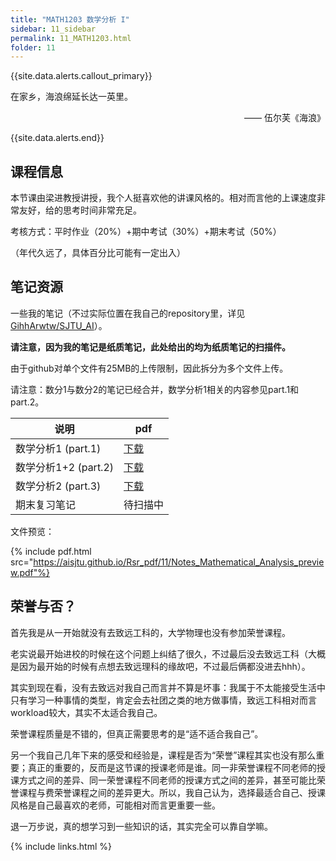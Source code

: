 ```yaml
---
title: "MATH1203 数学分析 I"
sidebar: 11_sidebar
permalink: 11_MATH1203.html
folder: 11
---
```


{{site.data.alerts.callout_primary}}
<p>在家乡，海浪绵延长达一英里。</p>
<p align="right"> —— 伍尔芙《海浪》</p>

{{site.data.alerts.end}}

## 课程信息

本节课由梁进教授讲授，我个人挺喜欢他的讲课风格的。相对而言他的上课速度非常友好，给的思考时间非常充足。

考核方式：平时作业（20%）+期中考试（30%）+期末考试（50%）

（年代久远了，具体百分比可能有一定出入）

## 笔记资源

一些我的笔记（不过实际位置在我自己的repository里，详见[GihhArwtw/SJTU_AI](https://github.com/GihhArwtw/SJTU_AI)）。

**请注意，因为我的笔记是纸质笔记，此处给出的均为纸质笔记的扫描件。** 

由于github对单个文件有25MB的上传限制，因此拆分为多个文件上传。

请注意：数分1与数分2的笔记已经合并，数学分析1相关的内容参见part.1和part.2。

| 说明                  | pdf                                           |
| --------------------- | --------------------------------------------- |
| 数学分析1 (part.1) | [下载](https://github.com/GihhArwtw/SJTU_AI/blob/main/2020-2021-1/Mathematical_Analysis/Notes_Mathematical_Analysis_(part.1).pdf) |
| 数学分析1+2 (part.2) | [下载](https://github.com/GihhArwtw/SJTU_AI/blob/main/2020-2021-1/Mathematical_Analysis/Notes_Mathematical_Analysis_(part.2).pdf) |
| 数学分析2 (part.3)  | [下载](https://github.com/GihhArwtw/SJTU_AI/blob/main/2020-2021-1/Mathematical_Analysis/Notes_Mathematical_Analysis_(part.3).pdf) |
| 期末复习笔记   | 待扫描中 |

文件预览：

{% include pdf.html src="https://aisjtu.github.io/Rsr_pdf/11/Notes_Mathematical_Analysis_preview.pdf"%}

## 荣誉与否？

首先我是从一开始就没有去致远工科的，大学物理也没有参加荣誉课程。

老实说最开始进校的时候在这个问题上纠结了很久，不过最后没去致远工科（大概是因为最开始的时候有点想去致远理科的缘故吧，不过最后俩都没进去hhh）。

其实到现在看，没有去致远对我自己而言并不算是坏事：我属于不太能接受生活中只有学习一种事情的类型，肯定会去社团之类的地方做事情，致远工科相对而言workload较大，其实不太适合我自己。

荣誉课程质量是不错的，但真正需要思考的是“适不适合我自己”。

另一个我自己几年下来的感受和经验是，课程是否为“荣誉”课程其实也没有那么重要；真正的重要的，反而是这节课的授课老师是谁。同一非荣誉课程不同老师的授课方式之间的差异、同一荣誉课程不同老师的授课方式之间的差异，甚至可能比荣誉课程与费荣誉课程之间的差异更大。所以，我自己认为，选择最适合自己、授课风格是自己最喜欢的老师，可能相对而言更重要一些。

退一万步说，真的想学习到一些知识的话，其实完全可以靠自学嘛。


{% include links.html %}
